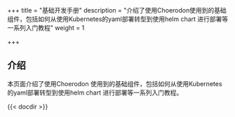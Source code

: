 +++
title = "基础开发手册"
description = "介绍了使用Choerodon使用到的基础组件，包括如何从使用Kubernetes的yaml部署转型到使用helm chart 进行部署等一系列入门教程"
weight = 1

+++

## 介绍
  
本页面介绍了使用Choerodon 使用到的基础组件，包括如何从使用Kubernetes 的yaml部署转型到使用helm chart 进行部署等一系列入门教程。

{{< docdir >}}